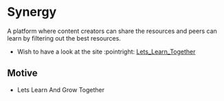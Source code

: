 # Synergy
A platform where content creators can share the resources and peers can learn by filtering out the best resources.
- Wish to have a look at the site :pointright: [Lets_Learn_Together](https://lets-grow-together.herokuapp.com/)

## Motive
 - Lets Learn And Grow Together
